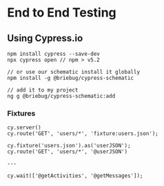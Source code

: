 # End to End Testing

## Using Cypress.io

```
npm install cypress --save-dev
npx cypress open // npm > v5.2

// or use our schematic install it globally
npm install -g @briebug/cypress-schematic

// add it to my project
ng g @briebug/cypress-schematic:add
```

### Fixtures

```
cy.server()
cy.route('GET', 'users/*', 'fixture:users.json');

cy.fixture('users.json').as('userJSON');
cy.route('GET', 'users/*', '@userJSON')

---

cy.wait(['@getActivities', '@getMessages']);
```
